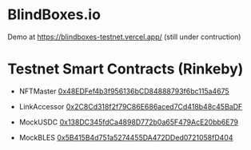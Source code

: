 # BlindBoxes.io

Demo at https://blindboxes-testnet.vercel.app/ (still under contruction)

# Testnet Smart Contracts (Rinkeby)

- NFTMaster [0x48EDFef4b3f956136bCD84888793f6bc115a4675](https://rinkeby.etherscan.io/address/0x48EDFef4b3f956136bCD84888793f6bc115a4675)

- LinkAccessor [0x2C8Cd318f2f79C86E686aced7Cd418b48c45BaDF](https://rinkeby.etherscan.io/address/0x2C8Cd318f2f79C86E686aced7Cd418b48c45BaDF)

- MockUSDC [0x138DC345fdCa4898D772b0a65F479AcE20bb6E79](https://rinkeby.etherscan.io/address/0x138DC345fdCa4898D772b0a65F479AcE20bb6E79)

- MockBLES [0x5B415B4d751a5274455DA472DDed0721058fD404](https://rinkeby.etherscan.io/address/0x5B415B4d751a5274455DA472DDed0721058fD404)
